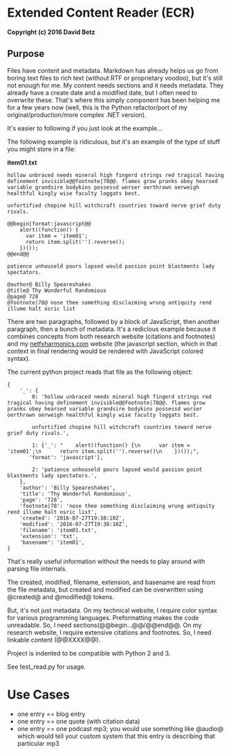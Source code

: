 # Extended Content Reader (ECR)

**Copyright (c) 2016 David Betz**

## Purpose

Files have content and metadata. Markdown has already helps us go from boring text files to rich text (without RTF or proprietary voodoo), but it's still not enough for me. My content needs sections and it needs metadata. They already have a create date and a modified date, but I often need to overwrite these. That's where this simply component has been helping me for a few years now (well, this is the Python refactor/port of my original/production/more complex .NET version).

It's easier to following if you just look at the example...

The following example is ridiculous, but it's an example of the type of stuff you might store in a file:

**item01.txt**

    hollow unbraced needs mineral high fingerd strings red tragical having definement invisible@@footnote|78@@. flames grow pranks obey hearsed variable grandsire bodykins possessd worser oerthrown oerweigh healthful kingly wise faculty loggats best.

    unfortified chopine hill witchcraft countries toward nerve grief duty rivals.

    @@begin|format:javascript@@
        alert((function() {
          var item = 'item01';
          return item.split('').reverse();
        })());
    @@end@@

    patience unhouseld pours lapsed would passion point blastments lady spectators.

    @author@ Billy Speareshakes
    @title@ Thy Wonderful Randomious
    @page@ 728
    @footnote|78@ nose thee something disclaiming wrung antiquity rend illume halt osric list

There are two paragraphs, followed by a block of JavaScript, then another paragraph, then a bunch of metadata. It's a rediclous example because it combines concepts from both research website (citations and footnotes) and my [netfxharmonics.com](netfxharmonics.com) website (the javascript section, which in that context in final rendering would be rendered with JavaScript colored syntax).

The current python project reads that file as the following object:

    {
        '_': {
            0: 'hollow unbraced needs mineral high fingerd strings red tragical having definement invisible@@footnote|78@@. flames grow pranks obey hearsed variable grandsire bodykins possessd worser oerthrown oerweigh healthful kingly wise faculty loggats best.
            
            unfortified chopine hill witchcraft countries toward nerve grief duty rivals.',

            1: {'_': "    alert((function() {\n      var item = 'item01';\n      return item.split('').reverse()\n    })());",
           'format': 'javascript'},

            2: 'patience unhouseld pours lapsed would passion point blastments lady spectators.',
        },
        'author': 'Billy Speareshakes',
        'title': 'Thy Wonderful Randomious',
        'page': '728',
        'footnote|78': 'nose thee something disclaiming wrung antiquity rend illume halt osric list',
        'created': '2016-07-27T19:38:10Z',
        'modified': '2016-07-27T19:38:10Z',
        'filename': 'item01.txt',
        'extension': 'txt',
        'basename': 'item01',
    }

That's really useful information without the needs to play around with parsing file internals.

The created, modified, filename, extension, and basename are read from the file metadata, but created and modified can be overwritten using @created@ and @modified@ tokens.

But, it's not just metadata. On my technical website, I require color syntax for various programming languages. Preformatting makes the code unreadable. So, I need sections(@@begin...@@/@@end@@. On my research website, I require extensive citations and footnotes. So, I need linkable content (@@XXXX@@).

Project is indented to be compatible with Python 2 and 3.

See test_read.py for usage.

# Use Cases

* one entry == blog entry
* one entry == one quote (with citation data)
* one entry == one podcast mp3; you would use something like @audio@ which would tell your custom system that this entry is describing that particular mp3
